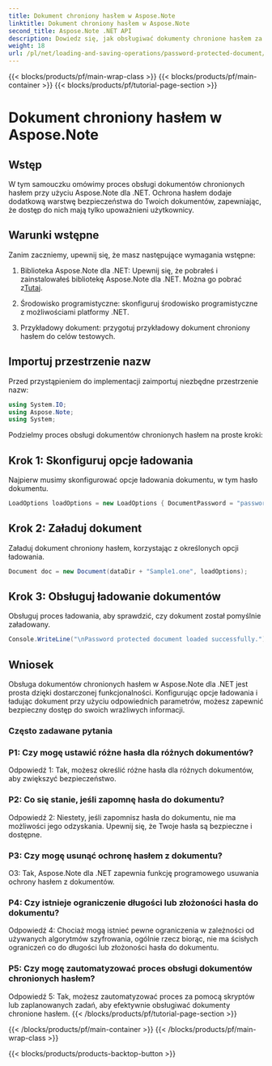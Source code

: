```yaml
---
title: Dokument chroniony hasłem w Aspose.Note
linktitle: Dokument chroniony hasłem w Aspose.Note
second_title: Aspose.Note .NET API
description: Dowiedz się, jak obsługiwać dokumenty chronione hasłem za pomocą Aspose.Note dla .NET. Z łatwością zabezpiecz swoje wrażliwe informacje.
weight: 18
url: /pl/net/loading-and-saving-operations/password-protected-document/
---
```


{{< blocks/products/pf/main-wrap-class >}}
{{< blocks/products/pf/main-container >}}
{{< blocks/products/pf/tutorial-page-section >}}

# Dokument chroniony hasłem w Aspose.Note

## Wstęp

W tym samouczku omówimy proces obsługi dokumentów chronionych hasłem przy użyciu Aspose.Note dla .NET. Ochrona hasłem dodaje dodatkową warstwę bezpieczeństwa do Twoich dokumentów, zapewniając, że dostęp do nich mają tylko upoważnieni użytkownicy.

## Warunki wstępne

Zanim zaczniemy, upewnij się, że masz następujące wymagania wstępne:

1. Biblioteka Aspose.Note dla .NET: Upewnij się, że pobrałeś i zainstalowałeś bibliotekę Aspose.Note dla .NET. Można go pobrać z[Tutaj](https://releases.aspose.com/note/net/).

2. Środowisko programistyczne: skonfiguruj środowisko programistyczne z możliwościami platformy .NET.

3. Przykładowy dokument: przygotuj przykładowy dokument chroniony hasłem do celów testowych.

## Importuj przestrzenie nazw

Przed przystąpieniem do implementacji zaimportuj niezbędne przestrzenie nazw:

```csharp
using System.IO;
using Aspose.Note;
using System;
```

Podzielmy proces obsługi dokumentów chronionych hasłem na proste kroki:

## Krok 1: Skonfiguruj opcje ładowania

Najpierw musimy skonfigurować opcje ładowania dokumentu, w tym hasło dokumentu.

```csharp
LoadOptions loadOptions = new LoadOptions { DocumentPassword = "password" };
```

## Krok 2: Załaduj dokument

Załaduj dokument chroniony hasłem, korzystając z określonych opcji ładowania.

```csharp
Document doc = new Document(dataDir + "Sample1.one", loadOptions);
```

## Krok 3: Obsługuj ładowanie dokumentów

Obsługuj proces ładowania, aby sprawdzić, czy dokument został pomyślnie załadowany.

```csharp
Console.WriteLine("\nPassword protected document loaded successfully.");
```

## Wniosek

Obsługa dokumentów chronionych hasłem w Aspose.Note dla .NET jest prosta dzięki dostarczonej funkcjonalności. Konfigurując opcje ładowania i ładując dokument przy użyciu odpowiednich parametrów, możesz zapewnić bezpieczny dostęp do swoich wrażliwych informacji.

### Często zadawane pytania

### P1: Czy mogę ustawić różne hasła dla różnych dokumentów?

Odpowiedź 1: Tak, możesz określić różne hasła dla różnych dokumentów, aby zwiększyć bezpieczeństwo.

### P2: Co się stanie, jeśli zapomnę hasła do dokumentu?

Odpowiedź 2: Niestety, jeśli zapomnisz hasła do dokumentu, nie ma możliwości jego odzyskania. Upewnij się, że Twoje hasła są bezpieczne i dostępne.

### P3: Czy mogę usunąć ochronę hasłem z dokumentu?

O3: Tak, Aspose.Note dla .NET zapewnia funkcję programowego usuwania ochrony hasłem z dokumentów.

### P4: Czy istnieje ograniczenie długości lub złożoności hasła do dokumentu?

Odpowiedź 4: Chociaż mogą istnieć pewne ograniczenia w zależności od używanych algorytmów szyfrowania, ogólnie rzecz biorąc, nie ma ścisłych ograniczeń co do długości lub złożoności hasła do dokumentu.

### P5: Czy mogę zautomatyzować proces obsługi dokumentów chronionych hasłem?

Odpowiedź 5: Tak, możesz zautomatyzować proces za pomocą skryptów lub zaplanowanych zadań, aby efektywnie obsługiwać dokumenty chronione hasłem.
{{< /blocks/products/pf/tutorial-page-section >}}

{{< /blocks/products/pf/main-container >}}
{{< /blocks/products/pf/main-wrap-class >}}

{{< blocks/products/products-backtop-button >}}
